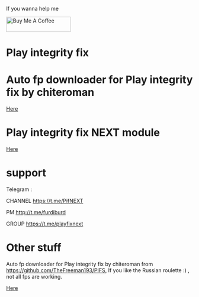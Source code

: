 If you wanna help me

<a href="https://www.buymeacoffee.com/daboynb" target="_blank"><img src="https://cdn.buymeacoffee.com/buttons/default-orange.png" alt="Buy Me A Coffee" height="41" width="174"></a>

# Play integrity fix

# Auto fp downloader for Play integrity fix by chiteroman

[Here](https://github.com/daboynb/PlayIntegrityNEXT/tree/main/Gms%20apk%20to%20use%20with%20play%20integrity%20by%20chiteroman)

# Play integrity fix NEXT module
[Here](https://github.com/daboynb/PlayIntegrityNEXT/tree/main/Gms%20apk%20to%20use%20with%20play%20integrity%20next)

# support
Telegram :

CHANNEL https://t.me/PifNEXT

PM http://t.me/furdiburd 

GROUP https://t.me/playfixnext

# Other stuff
Auto fp downloader for Play integrity fix by chiteroman from https://github.com/TheFreeman193/PIFS, If you like the Russian roulette :) , not all fps are working.

[Here](https://github.com/daboynb/PlayIntegrityNEXT/tree/main/PIFS%20downloader)
